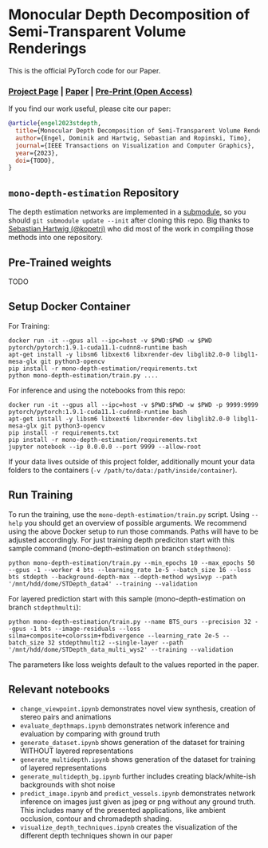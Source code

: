 # Monocular Depth Decomposition of Semi-Transparent Volume Renderings
This is the official PyTorch code for our Paper.

### [Project Page](https://dominikengel.com/stdepth) | [Paper](TODO) | [Pre-Print (Open Access)](https://arxiv.org/abs/2206.13282)

If you find our work useful, please cite our paper:
```bibtex
@article{engel2023stdepth,
  title={Monocular Depth Decomposition of Semi-Transparent Volume Renderings},
  author={Engel, Dominik and Hartwig, Sebastian and Ropinski, Timo},
  journal={IEEE Transactions on Visualization and Computer Graphics},
  year={2023},
  doi={TODO},
}
```

## `mono-depth-estimation` Repository
The depth estimation networks are implemented in a [submodule](https://github.com/xeTaiz/mono-depth-estimation), so you should `git submodule update --init` after cloning this repo.
Big thanks to [Sebastian Hartwig (@kopetri)](https://github.com/kopetri) who did most of the work in compiling those methods into one repository.

## Pre-Trained weights
TODO

## Setup Docker Container
For Training:
```
docker run -it --gpus all --ipc=host -v $PWD:$PWD -w $PWD pytorch/pytorch:1.9.1-cuda11.1-cudnn8-runtime bash
apt-get install -y libsm6 libxext6 libxrender-dev libglib2.0-0 libgl1-mesa-glx git python3-opencv
pip install -r mono-depth-estimation/requirements.txt
python mono-depth-estimation/train.py ....
```
For inference and using the notebooks from this repo: 
```
docker run -it --gpus all --ipc=host -v $PWD:$PWD -w $PWD -p 9999:9999 pytorch/pytorch:1.9.1-cuda11.1-cudnn8-runtime bash
apt-get install -y libsm6 libxext6 libxrender-dev libglib2.0-0 libgl1-mesa-glx git python3-opencv
pip install -r requirements.txt
pip install -r mono-depth-estimation/requirements.txt
jupyter notebook --ip 0.0.0.0 --port 9999 --allow-root
```
If your data lives outside of this project folder, additionally mount your data folders to the containers (`-v /path/to/data:/path/inside/container`).

## Run Training
To run the training, use the `mono-depth-estimation/train.py` script. Using `--help` you should get an overview of possible arguments. 
We recommend using the above Docker setup to run those commands. Paths will have to be adjusted accordingly.
For just training depth prediciton start with this sample command (mono-depth-estimation on branch `stdepthmono`):
```
python mono-depth-estimation/train.py --min_epochs 10 --max_epochs 50 --gpus -1 --worker 4 bts --learning_rate 1e-5 --batch_size 16 --loss bts stdepth --background-depth-max --depth-method wysiwyp --path '/mnt/hdd/dome/STDepth_data4' --training --validation
```
For layered prediction start with this sample (mono-depth-estimation on branch `stdepthmulti`):
```
python mono-depth-estimation/train.py --name BTS_ours --precision 32 --gpus -1 bts --image-residuals --loss silma+composite+colorssim+fbdivergence --learning_rate 2e-5 --batch_size 32 stdepthmulti2 --single-layer --path '/mnt/hdd/dome/STDepth_data_multi_wys2' --training --validation
```
The parameters like loss weights default to the values reported in the paper.

## Relevant notebooks
- `change_viewpoint.ipynb` demonstrates novel view synthesis, creation of stereo pairs and animations
- `evaluate_depthmaps.ipynb` demonstrates network inference and evaluation by comparing with ground truth
- `generate_dataset.ipynb` shows generation of the dataset for training WITHOUT layered representations
- `generate_multidepth.ipynb` shows generation of the dataset for training of layered representations
- `generate_multidepth_bg.ipynb` further includes creating black/white-ish backgrounds with shot noise
- `predict_image.ipynb` and `predict_vessels.ipynb` demonstrates network inference on images just given as jpeg or png without any ground truth. This includes many of the presented applications, like ambient occlusion, contour and chromadepth shading.
- `visualize_depth_techniques.ipynb` creates the visualization of the different depth techniques shown in our paper
